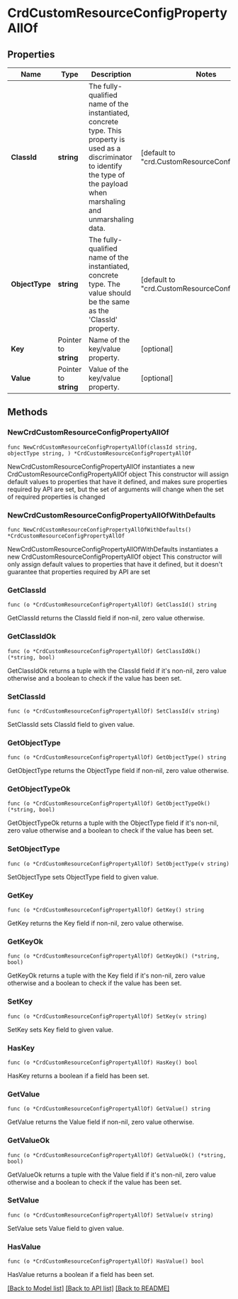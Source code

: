 # CrdCustomResourceConfigPropertyAllOf

## Properties

Name | Type | Description | Notes
------------ | ------------- | ------------- | -------------
**ClassId** | **string** | The fully-qualified name of the instantiated, concrete type. This property is used as a discriminator to identify the type of the payload when marshaling and unmarshaling data. | [default to "crd.CustomResourceConfigProperty"]
**ObjectType** | **string** | The fully-qualified name of the instantiated, concrete type. The value should be the same as the &#39;ClassId&#39; property. | [default to "crd.CustomResourceConfigProperty"]
**Key** | Pointer to **string** | Name of the key/value property. | [optional] 
**Value** | Pointer to **string** | Value of the key/value property. | [optional] 

## Methods

### NewCrdCustomResourceConfigPropertyAllOf

`func NewCrdCustomResourceConfigPropertyAllOf(classId string, objectType string, ) *CrdCustomResourceConfigPropertyAllOf`

NewCrdCustomResourceConfigPropertyAllOf instantiates a new CrdCustomResourceConfigPropertyAllOf object
This constructor will assign default values to properties that have it defined,
and makes sure properties required by API are set, but the set of arguments
will change when the set of required properties is changed

### NewCrdCustomResourceConfigPropertyAllOfWithDefaults

`func NewCrdCustomResourceConfigPropertyAllOfWithDefaults() *CrdCustomResourceConfigPropertyAllOf`

NewCrdCustomResourceConfigPropertyAllOfWithDefaults instantiates a new CrdCustomResourceConfigPropertyAllOf object
This constructor will only assign default values to properties that have it defined,
but it doesn't guarantee that properties required by API are set

### GetClassId

`func (o *CrdCustomResourceConfigPropertyAllOf) GetClassId() string`

GetClassId returns the ClassId field if non-nil, zero value otherwise.

### GetClassIdOk

`func (o *CrdCustomResourceConfigPropertyAllOf) GetClassIdOk() (*string, bool)`

GetClassIdOk returns a tuple with the ClassId field if it's non-nil, zero value otherwise
and a boolean to check if the value has been set.

### SetClassId

`func (o *CrdCustomResourceConfigPropertyAllOf) SetClassId(v string)`

SetClassId sets ClassId field to given value.


### GetObjectType

`func (o *CrdCustomResourceConfigPropertyAllOf) GetObjectType() string`

GetObjectType returns the ObjectType field if non-nil, zero value otherwise.

### GetObjectTypeOk

`func (o *CrdCustomResourceConfigPropertyAllOf) GetObjectTypeOk() (*string, bool)`

GetObjectTypeOk returns a tuple with the ObjectType field if it's non-nil, zero value otherwise
and a boolean to check if the value has been set.

### SetObjectType

`func (o *CrdCustomResourceConfigPropertyAllOf) SetObjectType(v string)`

SetObjectType sets ObjectType field to given value.


### GetKey

`func (o *CrdCustomResourceConfigPropertyAllOf) GetKey() string`

GetKey returns the Key field if non-nil, zero value otherwise.

### GetKeyOk

`func (o *CrdCustomResourceConfigPropertyAllOf) GetKeyOk() (*string, bool)`

GetKeyOk returns a tuple with the Key field if it's non-nil, zero value otherwise
and a boolean to check if the value has been set.

### SetKey

`func (o *CrdCustomResourceConfigPropertyAllOf) SetKey(v string)`

SetKey sets Key field to given value.

### HasKey

`func (o *CrdCustomResourceConfigPropertyAllOf) HasKey() bool`

HasKey returns a boolean if a field has been set.

### GetValue

`func (o *CrdCustomResourceConfigPropertyAllOf) GetValue() string`

GetValue returns the Value field if non-nil, zero value otherwise.

### GetValueOk

`func (o *CrdCustomResourceConfigPropertyAllOf) GetValueOk() (*string, bool)`

GetValueOk returns a tuple with the Value field if it's non-nil, zero value otherwise
and a boolean to check if the value has been set.

### SetValue

`func (o *CrdCustomResourceConfigPropertyAllOf) SetValue(v string)`

SetValue sets Value field to given value.

### HasValue

`func (o *CrdCustomResourceConfigPropertyAllOf) HasValue() bool`

HasValue returns a boolean if a field has been set.


[[Back to Model list]](../README.md#documentation-for-models) [[Back to API list]](../README.md#documentation-for-api-endpoints) [[Back to README]](../README.md)



